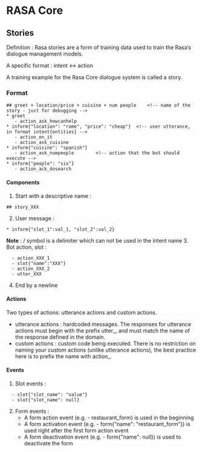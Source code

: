# RASA Core

## Stories
Definition : Rasa stories are a form of training data used to train the Rasa’s dialogue management models.

A specific format : intent <-> action

A training example for the Rasa Core dialogue system is called a story.

### Format
```
## greet + location/price + cuisine + num people    <!-- name of the story - just for debugging -->
* greet
   - action_ask_howcanhelp
* inform{"location": "rome", "price": "cheap"}  <!-- user utterance, in format intent{entities} -->
   - action_on_it
   - action_ask_cuisine
* inform{"cuisine": "spanish"}
   - action_ask_numpeople        <!-- action that the bot should execute -->
* inform{"people": "six"}
   - action_ack_dosearch
```

#### Components
1. Start with a descriptive name : 
```
## story_XXX
```
2. User message : 
```
* inform{"slot_1":val_1, "slot_2":val_2}
```
**Note** : / symbol is a delimiter which can not be used in the intent name
3. Bot action, slot : 
```
  - action_XXX_1
  - slot{"name":"XXX"}
  - action_XXX_2
  - utter_XXX
```
4. End by a newline

#### Actions
Two types of actions: utterance actions and custom actions. 
- utterance actions : hardcoded messages. The responses for utterance actions must begin with the prefix utter_, and must match the name of the response defined in the domain.
- custom actions : custom code being executed. There is no restriction on naming your custom actions (unlike utterance actions), the best practice here is to prefix the name with action_.

#### Events
1. Slot events : 
```
  - slot{"slot_name": "value"}
  - slot{"slot_name": null}
```
2. Form events : 
   - A form action event (e.g. - restaurant_form) is used in the beginning
   - A form activation event (e.g. - form{"name": "restaurant_form"}) is used right after the first form action event
   - A form deactivation event (e.g. - form{"name": null}) is used to deactivate the form


